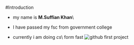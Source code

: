 
#Introduction
- my name is **M.Suffian Khan**\
* I have passed my fsc from government college 
+ currently i am doing *cs*\ form fast
![github first project](https://www.google.com/url?sa=i&url=https%3A%2F%2Falluniversities.pk%2Flisting%2Ffast-national-university%2F&psig=AOvVaw1oLgLh5lqsh7UaxpFppDIs&ust=1725200959950000&source=images&cd=vfe&opi=89978449&ved=0CBIQjRxqFwoTCIDVhcW4n4gDFQAAAAAdAAAAABAE)
